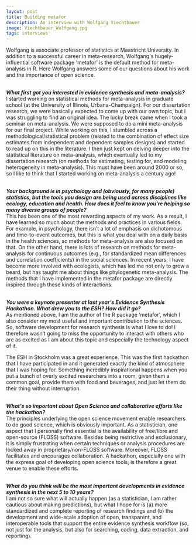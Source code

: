 ```yaml
---
layout: post
title: Building metafor
description: An interview with Wolfgang Viechtbauer
image: Viechtbauer_Wolfgang.jpg
tags: interviews
---
```

<div class="clearfix">
Wolfgang is associate professor of statistics at Maastricht University. In addition to a successful career in meta-research, Wolfgang's hugely-influential software package 'metafor' is the default method for meta-analysis in R. Here Wolfgang answers some of our questions about his work and the importance of open science.  
</div>
<br>

<b><em>What first got you interested in evidence synthesis and meta-analysis?</em></b>  
I started working on statistical methods for meta-analysis in graduate school (at the University of Illinois, Urbana-Champaign). For our dissertation research, we were basically expected to come up with our own topic, but I was struggling to find an original idea. The lucky break came when I took a seminar on meta-analysis. We were supposed to do a mini meta-analysis for our final project. While working on this, I stumbled across a methodological/statistical problem (related to the combination of effect size estimates from independent and dependent samples designs) and started to read up on this in the literature. I then just kept on delving deeper into the statistical literature on meta-analysis, which eventually led to my dissertation research (on methods for estimating, testing for, and modeling heterogeneity in meta-analysis). This must have been around 2000 or so, so I like to think that I started working on meta-analysis a century ago!  
<br>

<b><em>Your background is in psychology and (obviously, for many people) statistics, but the tools you design are being used across disciplines like ecology, education and health. How does it feel to know you're helping so many diverse groups of people?</em></b>  
This has been one of the most rewarding aspects of my work. As a result, I have learned so much about the methods and practices in various fields. For example, in psychology, there isn’t a lot of emphasis on dichotomous and time-to-event outcomes, but this is what you deal with on a daily basis in the health sciences, so methods for meta-analysis are also focused on that. On the other hand, there is lots of research on methods for meta-analysis for continuous outcomes (e.g., for standardized mean differences and correlation coefficients) in the social sciences. In recent years, I have become more involved with ecologists, which has led me not only to grow a beard, but has taught me about things like phylogenetic meta-analysis. The methods that I have implemented in the metafor package are directly inspired through these kinds of interactions.  
<br>

<b><em>You were a keynote presenter at last year's Evidence Synthesis Hackathon. What drew you to the ESH? How did it go?</em></b>  
As mentioned above, I am the author of the R package ‘metafor’, which I also consider my most useful and important contribution to the sciences. So, software development for research synthesis is what I love to do! I therefore wasn’t going to miss the opportunity to interact with others who are as excited as I am about this topic and especially the technology aspect of it.

The ESH in Stockholm was a great experience. This was the first hackathon that I have participated in and it generated exactly the kind of atmosphere that I was hoping for. Something incredibly inspirational happens when you put a bunch of overly excited researchers into a room, given them a common goal, provide them with food and beverages, and just let them do their thing without interruption.  
<br>

<b><em>What's so important about Open Science and collaborative efforts like the hackathon?</em></b>  
The principles underlying the open science movement enable researchers to do good science, which is obviously important. As a statistician, one aspect that I personally find essential is the availability of free/libre and open-source (FLOSS) software. Besides being restrictive and exclusionary, it is simply frustrating when certain techniques or analysis procedures are locked away in proprietary/non-FLOSS software. Moreover, FLOSS facilitates and encourages collaboration. A hackathon, especially one with the express goal of developing open science tools, is therefore a great venue to enable these efforts.  
<br>

<b><em>What do you think will be the most important developments in evidence synthesis in the next 5 to 10 years?</em></b>  
I am not so sure what will actually happen (as a statistician, I am rather cautious about making predictions), but what I hope for is (a) more standardized and complete reporting of research findings and (b) the development and wide-scale adoption of open, transparent, and interoperable tools that support the entire evidence synthesis workflow (so, not just for the analysis, but also for searching, coding, data extraction, and reporting).